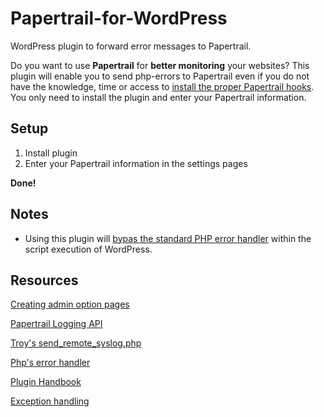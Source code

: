# Papertrail-for-WordPress
WordPress plugin to forward error messages to Papertrail.

Do you want to use **Papertrail** for **better monitoring** your websites? This plugin will enable you to send php-errors to Papertrail even if you do not have the knowledge, time or access to [install the proper Papertrail hooks](http://help.papertrailapp.com/kb/configuration/configuring-centralized-logging-from-php-apps/). You only need to install the plugin and enter your Papertrail information.

## Setup
 1. Install plugin
 2. Enter your Papertrail information in the settings pages

**Done!**

## Notes
- Using this plugin will [bypas the standard PHP error handler](http://php.net/manual/en/function.set-error-handler.php) within the script execution of WordPress.  

## Resources
[Creating admin option pages](https://codex.wordpress.org/Creating_Options_Pages)

[Papertrail Logging API](https://github.com/sc0ttkclark/papertrail)

[Troy's send_remote_syslog.php](https://gist.github.com/troy/2220679)

[Php's error handler](http://php.net/manual/en/function.set-error-handler.php)

[Plugin Handbook](https://developer.wordpress.org/plugins)

[Exception handling](https://stackoverflow.com/questions/5551668/what-are-the-best-practices-for-catching-and-re-throwing-exceptions)
